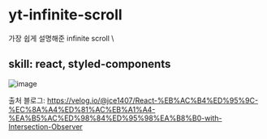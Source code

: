 # yt-infinite-scroll
가장 쉽게 설명해준 infinite scroll \

<h2>skill: react, styled-components</h2>

![image](https://user-images.githubusercontent.com/84432740/155833083-7e1bbdd9-c90d-4a56-9233-ca1afa83f1a3.png)

출처 블로그: https://velog.io/@jce1407/React-%EB%AC%B4%ED%95%9C-%EC%8A%A4%ED%81%AC%EB%A1%A4-%EA%B5%AC%ED%98%84%ED%95%98%EA%B8%B0-with-Intersection-Observer
